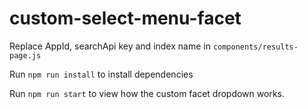 # custom-select-menu-facet

Replace AppId, searchApi key and index name in `components/results-page.js`

Run `npm run install` to install dependencies

Run `npm run start` to view how the custom facet dropdown works.
